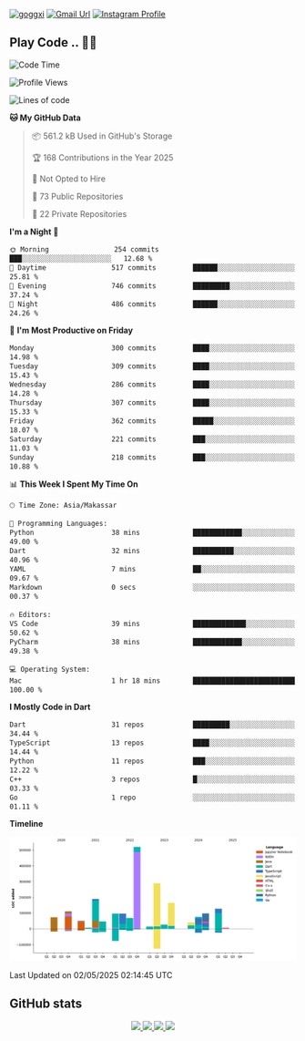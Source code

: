 [![goggxi](https://img.shields.io/badge/Portofolio-Goggxi-orange)](https://goggxi.github.io)
[![Gmail Url](https://img.shields.io/twitter/url?label=Goggxi@gmail.com&logo=gmail&style=social&url=http%3A%2F%2Fmailto%3Acontact.Goggxi@gmail.com)](mailto:Goggxi@gmail.com) [![Instagram Profile](https://img.shields.io/twitter/url?label=moh_rifkan&logo=instagram&style=social&url=https://www.instagram.com/moh_rifkan/)](https://www.instagram.com/moh_rifkan/)

## Play Code .. 💬🚀

<!-- [![Moh Rifkan GitHub stats](https://github-readme-stats.vercel.app/api?username=goggxi&count_private=true&show_icons=true&theme=dracula&custom_title=Goggxi%20Statistic%20🚀)](https://github.com/goggxi/goggxi)

[![Top Langs](https://github-readme-stats.vercel.app/api/top-langs/?username=goggxi&langs_count=8&layout=compact&show_icons=true&theme=dracula)](https://github.com/goggxi/goggxi) -->

<!--START_SECTION:waka-->
![Code Time](http://img.shields.io/badge/Code%20Time-4%2C246%20hrs%2016%20mins-blue)

![Profile Views](http://img.shields.io/badge/Profile%20Views-1-blue)

![Lines of code](https://img.shields.io/badge/From%20Hello%20World%20I%27ve%20Written-2.1%20million%20lines%20of%20code-blue)

**🐱 My GitHub Data** 

> 📦 561.2 kB Used in GitHub's Storage 
 > 
> 🏆 168 Contributions in the Year 2025
 > 
> 🚫 Not Opted to Hire
 > 
> 📜 73 Public Repositories 
 > 
> 🔑 22 Private Repositories 
 > 
**I'm a Night 🦉** 

```text
🌞 Morning                254 commits         ███░░░░░░░░░░░░░░░░░░░░░░   12.68 % 
🌆 Daytime                517 commits         ██████░░░░░░░░░░░░░░░░░░░   25.81 % 
🌃 Evening                746 commits         █████████░░░░░░░░░░░░░░░░   37.24 % 
🌙 Night                  486 commits         ██████░░░░░░░░░░░░░░░░░░░   24.26 % 
```
📅 **I'm Most Productive on Friday** 

```text
Monday                   300 commits         ████░░░░░░░░░░░░░░░░░░░░░   14.98 % 
Tuesday                  309 commits         ████░░░░░░░░░░░░░░░░░░░░░   15.43 % 
Wednesday                286 commits         ████░░░░░░░░░░░░░░░░░░░░░   14.28 % 
Thursday                 307 commits         ████░░░░░░░░░░░░░░░░░░░░░   15.33 % 
Friday                   362 commits         █████░░░░░░░░░░░░░░░░░░░░   18.07 % 
Saturday                 221 commits         ███░░░░░░░░░░░░░░░░░░░░░░   11.03 % 
Sunday                   218 commits         ███░░░░░░░░░░░░░░░░░░░░░░   10.88 % 
```


📊 **This Week I Spent My Time On** 

```text
🕑︎ Time Zone: Asia/Makassar

💬 Programming Languages: 
Python                   38 mins             ████████████░░░░░░░░░░░░░   49.00 % 
Dart                     32 mins             ██████████░░░░░░░░░░░░░░░   40.96 % 
YAML                     7 mins              ██░░░░░░░░░░░░░░░░░░░░░░░   09.67 % 
Markdown                 0 secs              ░░░░░░░░░░░░░░░░░░░░░░░░░   00.37 % 

🔥 Editors: 
VS Code                  39 mins             █████████████░░░░░░░░░░░░   50.62 % 
PyCharm                  38 mins             ████████████░░░░░░░░░░░░░   49.38 % 

💻 Operating System: 
Mac                      1 hr 18 mins        █████████████████████████   100.00 % 
```

**I Mostly Code in Dart** 

```text
Dart                     31 repos            █████████░░░░░░░░░░░░░░░░   34.44 % 
TypeScript               13 repos            ████░░░░░░░░░░░░░░░░░░░░░   14.44 % 
Python                   11 repos            ███░░░░░░░░░░░░░░░░░░░░░░   12.22 % 
C++                      3 repos             █░░░░░░░░░░░░░░░░░░░░░░░░   03.33 % 
Go                       1 repo              ░░░░░░░░░░░░░░░░░░░░░░░░░   01.11 % 
```



**Timeline**

![Lines of Code chart](https://raw.githubusercontent.com/Goggxi/Goggxi/main/assets/bar_graph.png)


 Last Updated on 02/05/2025 02:14:45 UTC
<!--END_SECTION:waka-->

## GitHub stats

<p align="center">
  <a href="https://github.com/goggxi">
    <img src="http://github-profile-summary-cards.vercel.app/api/cards/profile-details?username=goggxi&theme=transparent" />
  </a>
  <a href="https://github.com/goggxi">
    <img src="https://github-readme-streak-stats.herokuapp.com/?user=goggxi&hide_border=true&card_width=338&theme=transparent" />
  </a>
  <a href="https://github.com/goggxi">
    <img src="http://github-profile-summary-cards.vercel.app/api/cards/stats?username=goggxi&theme=transparent" />
  </a>
  <a href="https://github.com/goggxi">
    <img src="https://github-readme-stats.vercel.app/api/top-langs/?username=goggxi&langs_count=10&exclude_repo=&hide=c,makefile,html,css,sass,nix,nunjucks,tsql,dockerfile,shell&card_width=699&hide_border=true&theme=transparent" />
  </a>
  <!-- <br/>
  <a href="https://github.com/goggxi">
    <img src="https://komarev.com/ghpvc/?username=goggxi&color=blue&style=flat" />
  </a> -->
</p>
